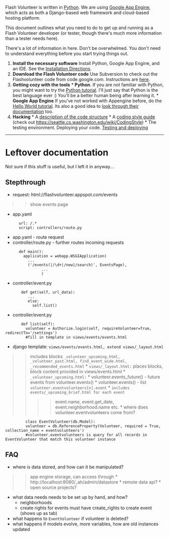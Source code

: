 Flash Volunteer is written in [Python](http://www.python.org). We are using [Google App Engine](http://code.google.com/appengine/docs/), which acts as both a Django-based web framework and cloud-based hosting platform.

This document outlines what you need to do to get up and running as a Flash Volunteer developer (or tester, though there's much more information than a tester needs here).

There's a lot of information in here. Don't be overwhelmed. You don't need to understand everything before you start trying things out.

  1. **Install the necessary software** Install Python, Google App Engine, and an IDE. See the [Installation Directions](http://code.google.com/p/flashvolunteer/wiki/Installation).
  1. **Download the Flash Volunteer code** Use Subversion to check out the Flashvolunteer code from code.google.com. Instructions are [here](http://code.google.com/p/flashvolunteer/wiki/SVNCheckout).
  1. **Getting cozy with the tools**
    * **Python**. If you are not familiar with Python, you might want to try the [Python tutorial](http://docs.python.org/tutorial/). I'll just say that Python is the best language ever :) You'll be a better human being after learning it.
    * **Google App Engine** If you've not worked with Appengine before, do the [Hello World tutorial](http://code.google.com/appengine/docs/python/gettingstarted/helloworld.html). Its also a good idea to [look through their documentation](http://code.google.com/appengine/docs/python/gettingstarted/) too.
  1. **Hacking**
    * A [description of the code structure](http://code.google.com/p/flashvolunteer/wiki/GuideToTheCode)
    * A [coding style guide](http://code.google.com/p/flashvolunteer/wiki/StyleGuide) (check out https://seattle.cs.washington.edu/wiki/CodingStyle)
    * The testing environment. Deploying your code. [Testing and deploying](TestingDeploying.md)



---



# Leftover documentation #

Not sure if this stuff is useful, but I left it in anyway...

## Stepthrough ##
  * request: html://flashvolunteer.appspot.com/events
> > show events page
  * app.yaml
```
      url: /.*
      script: controllers/route.py
```
  * app.yaml	- route request
  * controller/route.py	- further routes incoming requests
```
      def main():
        application = webapp.WSGIApplication(	
          ...
          ('/events(|/\d+|/new|/search)', EventsPage),
				...
				)
```
  * controller/event.py
```
       def get(self, url_data):    
          ...
          else:
            self.list()
```
  * controller/event.py
```
       def list(self):
         volunteer = Authorize.login(self, requireVolunteer=True, redirectTo='/settings')
         #fill in template in views/events/events.html
```
  * django template: ` views/events/events.html, extend views/_layout.html `
> > includes blocks ` _volunteer_upcoming.html, _volunteer_past.html, find_event_wide.html, _recommended_events.html `
    * ` views/_layout.html: ` places blocks, block content provided in views/events.html
    * ` _volunteer_upcoming.html: `
      * volunteer.events\_future() - future events from volunteer.events()
      * volunteer.events()	- list ` volunteer.eventvolunteers[n].event `
      * ` includes events/_upcoming_brief.html for each event `
> > > > event.name, event.get\_date, event.neighborhood.name etc.
      * where does volunteer.eventvolunteers come from?
```
         class EventVolunteer(db.Model):
         volunteer = db.ReferenceProperty(Volunteer, required = True, collection_name = eventvolunteers')
         #volunteer.eventvolunteers is query for all records in EventVolunteer that match this volunteer instance
```

## FAQ ##

  * where is data stored, and how can it be manipulated?

> > app engine storage, can access through
    * http://localhost:8080/_ah/admin/datastore
    * remote data api?
    * open source projects?
  * what data needs needs to be set up by hand, and how?
    * neighborhoods
    * create rights for events must have create\_rights to create event (shows up as tab)
  * what happens to ` EventVolunteer ` if volunteer is deleted?
  * what happens if models evolve, more variables, how are old instances updated